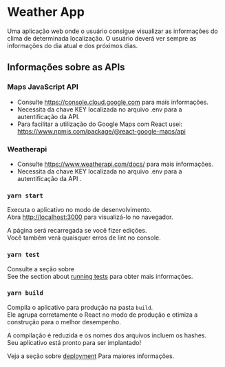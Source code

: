 # Weather App

Uma aplicação web onde o usuário consigue visualizar as
informações do clima de determinada localização. O usuário deverá ver sempre as informações
do dia atual e dos próximos dias.

## Informações sobre as APIs

### Maps JavaScript API

- Consulte https://console.cloud.google.com para mais informações.
- Necessita da chave KEY localizada no arquivo .env para a autentificação da API.
- Para facilitar a utilização do Google Maps com React usei: https://www.npmjs.com/package/@react-google-maps/api

### Weatherapi

- Consulte https://www.weatherapi.com/docs/ para mais informações.
- Necessita da chave KEY localizada no arquivo .env para a autentificação da API .

### `yarn start`

Executa o aplicativo no modo de desenvolvimento.\
Abra [http://localhost:3000](http://localhost:3000) para visualizá-lo no navegador.

A página será recarregada se você fizer edições. \
Você também verá quaisquer erros de lint no console.

### `yarn test`

Consulte a seção sobre \
See the section about [running tests](https://facebook.github.io/create-react-app/docs/running-tests) para obter mais informações.

### `yarn build`

Compila o aplicativo para produção na pasta `build`. \
Ele agrupa corretamente o React no modo de produção e otimiza a construção para o melhor desempenho.

A compilação é reduzida e os nomes dos arquivos incluem os hashes. \
Seu aplicativo está pronto para ser implantado!

Veja a seção sobre [deployment](https://facebook.github.io/create-react-app/docs/deployment) Para maiores informações.
